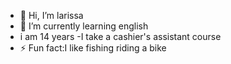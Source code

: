 - 👋 Hi, I’m larissa
- 🌱 I’m currently learning english
- i am 14 years 
-I take a cashier's assistant course
- ⚡ Fun fact:I like fishing riding a bike

<!---
larissa14y/larissa14y is a ✨ special ✨ repository because its `README.md` (this file) appears on your GitHub profile.
You can click the Preview link to take a look at your changes.
--->
